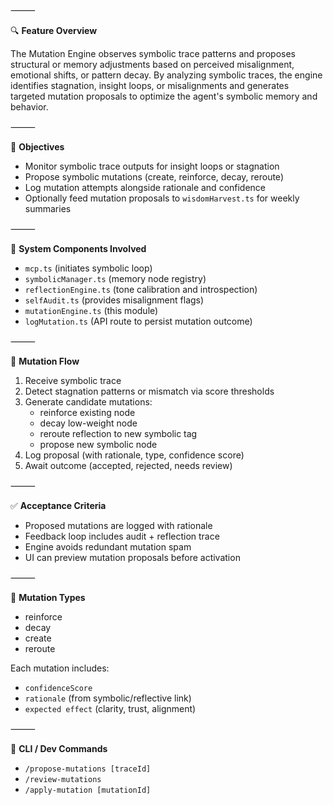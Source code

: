 ⸻

🔍 **Feature Overview**

The Mutation Engine observes symbolic trace patterns and proposes structural or memory adjustments based on perceived misalignment, emotional shifts, or pattern decay. By analyzing symbolic traces, the engine identifies stagnation, insight loops, or misalignments and generates targeted mutation proposals to optimize the agent's symbolic memory and behavior.

⸻

🎯 **Objectives**
- Monitor symbolic trace outputs for insight loops or stagnation
- Propose symbolic mutations (create, reinforce, decay, reroute)
- Log mutation attempts alongside rationale and confidence
- Optionally feed mutation proposals to `wisdomHarvest.ts` for weekly summaries

⸻

🧩 **System Components Involved**
- `mcp.ts` (initiates symbolic loop)
- `symbolicManager.ts` (memory node registry)
- `reflectionEngine.ts` (tone calibration and introspection)
- `selfAudit.ts` (provides misalignment flags)
- `mutationEngine.ts` (this module)
- `logMutation.ts` (API route to persist mutation outcome)

⸻

🔁 **Mutation Flow**
1. Receive symbolic trace
2. Detect stagnation patterns or mismatch via score thresholds
3. Generate candidate mutations:
   - reinforce existing node
   - decay low-weight node
   - reroute reflection to new symbolic tag
   - propose new symbolic node
4. Log proposal (with rationale, type, confidence score)
5. Await outcome (accepted, rejected, needs review)

⸻

✅ **Acceptance Criteria**
- Proposed mutations are logged with rationale
- Feedback loop includes audit + reflection trace
- Engine avoids redundant mutation spam
- UI can preview mutation proposals before activation

⸻

🧪 **Mutation Types**
- reinforce
- decay
- create
- reroute

Each mutation includes:
- `confidenceScore`
- `rationale` (from symbolic/reflective link)
- `expected effect` (clarity, trust, alignment)

⸻

🔧 **CLI / Dev Commands**
- `/propose-mutations [traceId]`
- `/review-mutations`
- `/apply-mutation [mutationId]` 